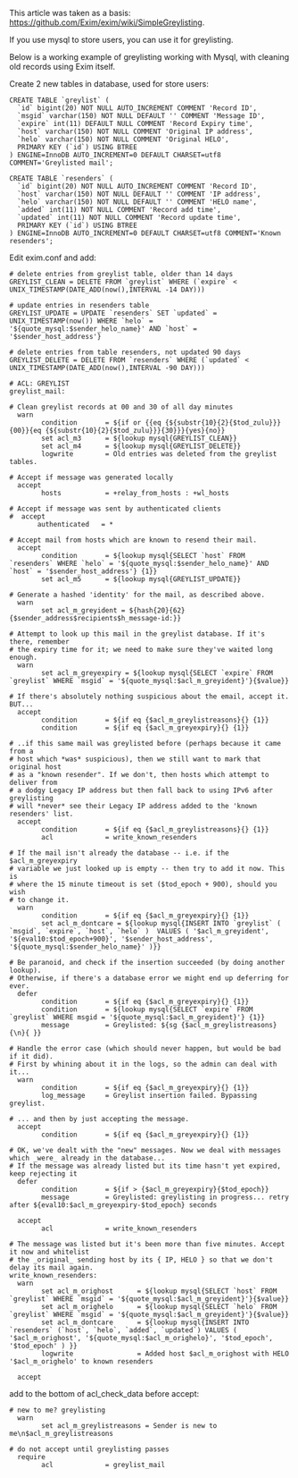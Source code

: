 This article was taken as a basis: https://github.com/Exim/exim/wiki/SimpleGreylisting. 

If you use mysql to store users, you can use it for greylisting.

Below is a working example of greylisting working with Mysql, with cleaning old records using Exim itself.

Create 2 new tables in database, used for store users:

    CREATE TABLE `greylist` (
      `id` bigint(20) NOT NULL AUTO_INCREMENT COMMENT 'Record ID',
      `msgid` varchar(150) NOT NULL DEFAULT '' COMMENT 'Message ID',
      `expire` int(11) DEFAULT NULL COMMENT 'Record Expiry time',
      `host` varchar(150) NOT NULL COMMENT 'Original IP address',
      `helo` varchar(150) NOT NULL COMMENT 'Original HELO',
      PRIMARY KEY (`id`) USING BTREE
    ) ENGINE=InnoDB AUTO_INCREMENT=0 DEFAULT CHARSET=utf8 COMMENT='Greylisted mail';

    CREATE TABLE `resenders` (
      `id` bigint(20) NOT NULL AUTO_INCREMENT COMMENT 'Record ID',
      `host` varchar(150) NOT NULL DEFAULT '' COMMENT 'IP address',
      `helo` varchar(150) NOT NULL DEFAULT '' COMMENT 'HELO name',
      `added` int(11) NOT NULL COMMENT 'Record add time',
      `updated` int(11) NOT NULL COMMENT 'Record update time',
      PRIMARY KEY (`id`) USING BTREE
    ) ENGINE=InnoDB AUTO_INCREMENT=0 DEFAULT CHARSET=utf8 COMMENT='Known resenders';

Edit exim.conf and add:

    # delete entries from greylist table, older than 14 days
    GREYLIST_CLEAN = DELETE FROM `greylist` WHERE (`expire` < UNIX_TIMESTAMP(DATE_ADD(now(),INTERVAL -14 DAY)))

    # update entries in resenders table
    GREYLIST_UPDATE = UPDATE `resenders` SET `updated` = UNIX_TIMESTAMP(now()) WHERE `helo` = '${quote_mysql:$sender_helo_name}' AND `host` = '$sender_host_address'}

    # delete entries from table resenders, not updated 90 days
    GREYLIST_DELETE = DELETE FROM `resenders` WHERE (`updated` < UNIX_TIMESTAMP(DATE_ADD(now(),INTERVAL -90 DAY)))

    # ACL: GREYLIST
    greylist_mail:

    # Clean greylist records at 00 and 30 of all day minutes
      warn
            condition       = ${if or {{eq {${substr{10}{2}{$tod_zulu}}}{00}}{eq {${substr{10}{2}{$tod_zulu}}}{30}}}{yes}{no}}
            set acl_m3      = ${lookup mysql{GREYLIST_CLEAN}}
            set acl_m4      = ${lookup mysql{GREYLIST_DELETE}}
            logwrite        = Old entries was deleted from the greylist tables.

    # Accept if message was generated locally
      accept
            hosts           = +relay_from_hosts : +wl_hosts

    # Accept if message was sent by authenticated clients
    #  accept
           authenticated   = *

    # Accept mail from hosts which are known to resend their mail.
      accept
            condition       = ${lookup mysql{SELECT `host` FROM `resenders` WHERE `helo` = '${quote_mysql:$sender_helo_name}' AND `host` = '$sender_host_address'} {1}}
            set acl_m5      = ${lookup mysql{GREYLIST_UPDATE}}

    # Generate a hashed 'identity' for the mail, as described above.
      warn
            set acl_m_greyident = ${hash{20}{62}{$sender_address$recipients$h_message-id:}}

    # Attempt to look up this mail in the greylist database. If it's there, remember
    # the expiry time for it; we need to make sure they've waited long enough.
      warn
            set acl_m_greyexpiry = ${lookup mysql{SELECT `expire` FROM `greylist` WHERE `msgid` = '${quote_mysql:$acl_m_greyident}'}{$value}}

    # If there's absolutely nothing suspicious about the email, accept it. BUT...
      accept
            condition       = ${if eq {$acl_m_greylistreasons}{} {1}}
            condition       = ${if eq {$acl_m_greyexpiry}{} {1}}

    # ..if this same mail was greylisted before (perhaps because it came from a
    # host which *was* suspicious), then we still want to mark that original host
    # as a "known resender". If we don't, then hosts which attempt to deliver from
    # a dodgy Legacy IP address but then fall back to using IPv6 after greylisting
    # will *never* see their Legacy IP address added to the 'known resenders' list.
      accept
            condition       = ${if eq {$acl_m_greylistreasons}{} {1}}
            acl             = write_known_resenders

    # If the mail isn't already the database -- i.e. if the $acl_m_greyexpiry
    # variable we just looked up is empty -- then try to add it now. This is
    # where the 15 minute timeout is set ($tod_epoch + 900), should you wish
    # to change it.
      warn
            condition       = ${if eq {$acl_m_greyexpiry}{} {1}}
            set acl_m_dontcare = ${lookup mysql{INSERT INTO `greylist` ( `msgid`, `expire`, `host`, `helo` )  VALUES ( '$acl_m_greyident', '${eval10:$tod_epoch+900}', '$sender_host_address', '${quote_mysql:$sender_helo_name}' )}}

    # Be paranoid, and check if the insertion succeeded (by doing another lookup).
    # Otherwise, if there's a database error we might end up deferring for ever.
      defer
            condition       = ${if eq {$acl_m_greyexpiry}{} {1}}
            condition       = ${lookup mysql{SELECT `expire` FROM `greylist` WHERE msgid = '${quote_mysql:$acl_m_greyident}'} {1}}
            message         = Greylisted: ${sg {$acl_m_greylistreasons}{\n}{ }}

    # Handle the error case (which should never happen, but would be bad if it did).
    # First by whining about it in the logs, so the admin can deal with it...
      warn
            condition       = ${if eq {$acl_m_greyexpiry}{} {1}}
            log_message     = Greylist insertion failed. Bypassing greylist.

    # ... and then by just accepting the message.
      accept
            condition       = ${if eq {$acl_m_greyexpiry}{} {1}}

    # OK, we've dealt with the "new" messages. Now we deal with messages which _were_ already in the database...
    # If the message was already listed but its time hasn't yet expired, keep rejecting it
      defer
            condition       = ${if > {$acl_m_greyexpiry}{$tod_epoch}}
            message         = Greylisted: greylisting in progress... retry after ${eval10:$acl_m_greyexpiry-$tod_epoch} seconds

      accept
            acl             = write_known_resenders

    # The message was listed but it's been more than five minutes. Accept it now and whitelist
    # the _original_ sending host by its { IP, HELO } so that we don't delay its mail again.
    write_known_resenders:
      warn
            set acl_m_orighost      = ${lookup mysql{SELECT `host` FROM `greylist` WHERE `msgid` = '${quote_mysql:$acl_m_greyident}'}{$value}}
            set acl_m_orighelo      = ${lookup mysql{SELECT `helo` FROM `greylist` WHERE `msgid` = '${quote_mysql:$acl_m_greyident}'}{$value}}
            set acl_m_dontcare      = ${lookup mysql{INSERT INTO `resenders` (`host`, `helo`, `added`, `updated`) VALUES ( '$acl_m_orighost', '${quote_mysql:$acl_m_orighelo}', '$tod_epoch', '$tod_epoch' ) }}
            logwrite                = Added host $acl_m_orighost with HELO '$acl_m_orighelo' to known resenders

      accept

add to the bottom of acl_check_data before accept:

    # new to me? greylisting
      warn
            set acl_m_greylistreasons = Sender is new to me\n$acl_m_greylistreasons

    # do not accept until greylisting passes
      require
            acl             = greylist_mail

